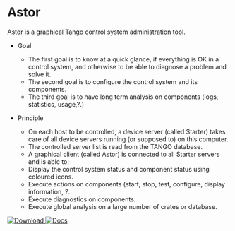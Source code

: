 # Astor
Astor is a graphical Tango control system administration tool.

* Goal

    * The first goal is to know at a quick glance, if everything is OK in a control system, and otherwise to be able to diagnose a problem and solve it.
    * The second goal is to configure the control system and its components.
    * The third goal is to have long term analysis on components (logs, statistics, usage,?.)

* Principle

    * On each host to be controlled, a device server (called Starter) takes care of all device servers running (or supposed to) on this computer.
    * The controlled server list is read from the TANGO database.
    * A graphical client (called Astor) is connected to all Starter servers and is able to:
    * Display the control system status and component status using coloured icons.
    * Execute actions on components (start, stop, test, configure, display information, ?.
    * Execute diagnostics on components.
    * Execute global analysis on a large number of crates or database.



[ ![Download](https://api.bintray.com/packages/tango-controls/maven/Astor/images/download.svg) ](https://bintray.com/tango-controls/maven/Astor/_latestVersion)
[![Docs](https://img.shields.io/badge/Latest-Docs-orange.svg)](http://tango-controls.readthedocs.io/en/latest/tools-and-extensions/astor/index.html)
